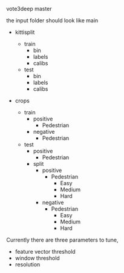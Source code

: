 vote3deep master

the input folder should look like
main
  * kittisplit  
    * train  
	  * bin  
	  * labels  
	  * calibs  
    * test  
	  * bin  
	  * labels  
	  * calibs  

  * crops  
    * train  
      * positive  
        * Pedestrian  
	  * negative  
        * Pedestrian  
    * test  
      * positive  
        * Pedestrian  
      * split  
        * positive  
          * Pedestrian  
            * Easy  
            * Medium  
            * Hard  
        * negative  
          * Pedestrian  
            * Easy  
            * Medium  
            * Hard  

Currently there are three parameters to tune,
  
  * feature vector threshold
  * window threshold
  * resolution